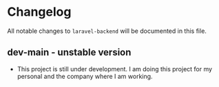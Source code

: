 # Changelog

All notable changes to `laravel-backend` will be documented in this file.

## dev-main - unstable version

-   This project is still under development. I am doing this project for my personal and the company where I am working.
